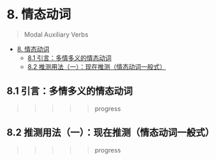 # 8. 情态动词

> Modal Auxiliary Verbs

- [8. 情态动词](#8-情态动词)
  - [8.1 引言：多情多义的情态动词](#81-引言多情多义的情态动词)
  - [8.2 推测用法（一）：现在推测（情态动词一般式）](#82-推测用法一现在推测情态动词一般式)

## 8.1 引言：多情多义的情态动词

>>>>> progress

## 8.2 推测用法（一）：现在推测（情态动词一般式）

>>>>> progress
